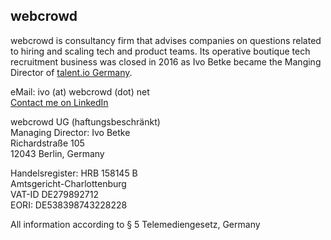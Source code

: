 ## webcrowd 
webcrowd is consultancy firm that advises companies on questions related to hiring and scaling tech and product teams.
Its operative boutique tech recruitment business was closed in 2016 as Ivo Betke became the Manging Director of <a href="https://www.talent.io">talent.io Germany</a>. 

eMail: ivo (at) webcrowd (dot) net  
<a href="https://www.linkedin.com/in/ibetke">Contact me on LinkedIn</a>  

webcrowd UG (haftungsbeschränkt)  
Managing Director: Ivo Betke  
Richardstraße 105  
12043 Berlin, Germany  

Handelsregister: HRB 158145 B  
Amtsgericht-Charlottenburg  
VAT-ID DE279892712  
EORI: DE538398743228228

All information according to § 5 Telemediengesetz, Germany  
